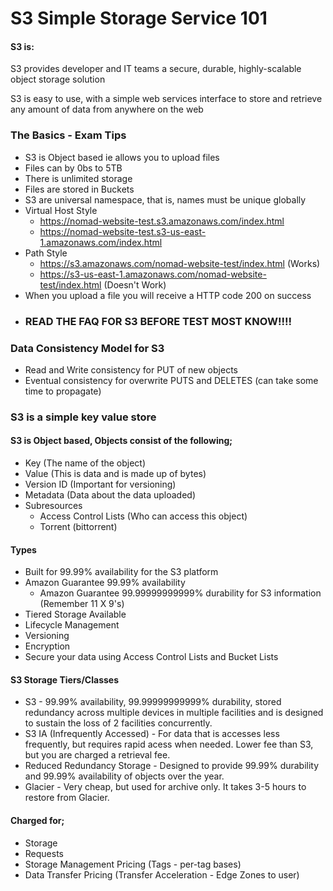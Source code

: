 # S3 Simple Storage Service 101 

#### S3 is:
S3 provides developer and IT teams a secure, durable, highly-scalable object 
storage solution 

S3 is easy to use, with a simple web services interface to store and 
retrieve any amount of data from anywhere on the web


### The Basics - Exam Tips 
* S3 is Object based ie allows you to upload files
* Files can by 0bs to 5TB
* There is unlimited storage 
* Files are stored in Buckets 
* S3 are universal namespace, that is, names must be unique globally 
* Virtual Host Style
    * https://nomad-website-test.s3.amazonaws.com/index.html
    * https://nomad-website-test.s3-us-east-1.amazonaws.com/index.html
* Path Style 
    * https://s3.amazonaws.com/nomad-website-test/index.html (Works)
    * https://s3-us-east-1.amazonaws.com/nomad-website-test/index.html (Doesn't Work)
* When you upload a file you will receive a HTTP code 200 on success  
* ### READ THE FAQ FOR S3 BEFORE TEST MOST KNOW!!!!

### Data Consistency Model for S3
* Read and Write consistency for PUT of new objects 
* Eventual consistency for overwrite PUTS and DELETES (can take some time to propagate)


### S3 is a simple key value store
#### S3 is Object based, Objects consist of the following;
* Key (The name of the object)
* Value (This is data and is made up of bytes)
* Version ID (Important for versioning)
* Metadata (Data about the data uploaded)
* Subresources 
    * Access Control Lists (Who can access this object)
    * Torrent (bittorrent)
    
#### Types 
* Built for 99.99% availability for the S3 platform
* Amazon Guarantee 99.99% availability 
    * Amazon Guarantee 99.99999999999% durability for S3 information (Remember 11 X 9's)
* Tiered Storage Available 
* Lifecycle Management 
* Versioning 
* Encryption 
* Secure your data using Access Control Lists and Bucket Lists 

#### S3 Storage Tiers/Classes 
* S3 - 99.99% availability, 99.99999999999% durability, stored redundancy across multiple devices in 
multiple facilities and is designed to sustain the loss of 2 facilities concurrently.
* S3 IA (Infrequently Accessed) - For data that is accesses less frequently, but requires rapid 
acess when needed. Lower fee than S3, but you are charged a retrieval fee.
* Reduced Redundancy Storage - Designed to provide 99.99% durability and 99.99% availability 
of objects over the year.
* Glacier - Very cheap, but used for archive only. It takes 3-5 hours to restore from Glacier.


#### Charged for;
* Storage 
* Requests 
* Storage Management Pricing (Tags - per-tag bases)
* Data Transfer Pricing (Transfer Acceleration - Edge Zones to user)
